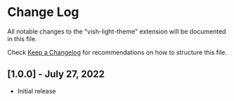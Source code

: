 # Change Log

All notable changes to the "vish-light-theme" extension will be documented in this file.

Check [Keep a Changelog](http://keepachangelog.com/) for recommendations on how to structure this file.

## [1.0.0] - July 27, 2022

- Initial release
